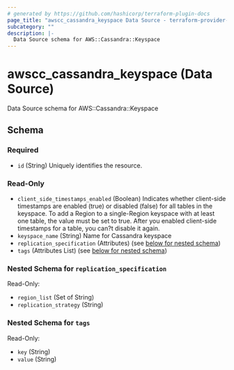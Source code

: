 ```yaml
---
# generated by https://github.com/hashicorp/terraform-plugin-docs
page_title: "awscc_cassandra_keyspace Data Source - terraform-provider-awscc"
subcategory: ""
description: |-
  Data Source schema for AWS::Cassandra::Keyspace
---
```


# awscc_cassandra_keyspace (Data Source)

Data Source schema for AWS::Cassandra::Keyspace



<!-- schema generated by tfplugindocs -->
## Schema

### Required

- `id` (String) Uniquely identifies the resource.

### Read-Only

- `client_side_timestamps_enabled` (Boolean) Indicates whether client-side timestamps are enabled (true) or disabled (false) for all tables in the keyspace. To add a Region to a single-Region keyspace with at least one table, the value must be set to true. After you enabled client-side timestamps for a table, you can?t disable it again.
- `keyspace_name` (String) Name for Cassandra keyspace
- `replication_specification` (Attributes) (see [below for nested schema](#nestedatt--replication_specification))
- `tags` (Attributes List) (see [below for nested schema](#nestedatt--tags))

<a id="nestedatt--replication_specification"></a>
### Nested Schema for `replication_specification`

Read-Only:

- `region_list` (Set of String)
- `replication_strategy` (String)


<a id="nestedatt--tags"></a>
### Nested Schema for `tags`

Read-Only:

- `key` (String)
- `value` (String)
